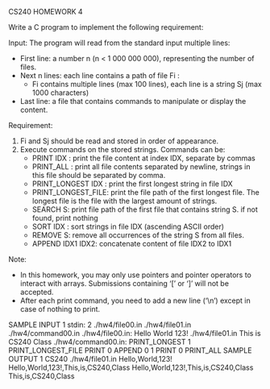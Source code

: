 CS240 HOMEWORK 4

Write a C program to implement the following requirement:

Input: The program will read from the standard input multiple lines:
- First line: a number n (n < 1 000 000 000), representing the number of files.
- Next n lines: each line contains a path of file Fi :
    - Fi contains multiple lines (max 100 lines), each line is a string Sj (max 1000 characters)
- Last line: a file that contains commands to manipulate or display the content.

Requirement:
1.	Fi and Sj should be read and stored in order of appearance.
2.	Execute commands on the stored strings. Commands can be:
    - PRINT IDX :  print the file content at index IDX, separate by commas
    - PRINT_ALL : print all file contents separated by newline, strings in this file should be separated by comma.
    - PRINT_LONGEST IDX : print the first longest string in file IDX
    - PRINT_LONGEST_FILE: print the file path of the first longest file. The longest file is the file with the largest amount of strings.
    - SEARCH S: print file path of the first file that contains string S. if not found, print nothing
    - SORT IDX  : sort strings in file IDX (ascending ASCII order)
    - REMOVE S: remove all occurrences of the string S from all files.
    - APPEND IDX1 IDX2: concatenate content of file IDX2 to IDX1

Note:
- In this homework, you may only use pointers and pointer operators to interact with arrays. Submissions containing ‘[’ or ‘]’ will not be accepted.
- After each print command, you need to add a new line (‘\n’) except in case of nothing to print.

SAMPLE INPUT 1
stdin:
2
./hw4/file00.in
./hw4/file01.in
./hw4/command00.in
./hw4/file00.in:
Hello
World
123!
./hw4/file01.in
This
is
CS240
Class
./hw4/command00.in:
PRINT_LONGEST 1
PRINT_LONGEST_FILE
PRINT 0
APPEND 0 1
PRINT 0
PRINT_ALL
SAMPLE OUTPUT 1
CS240
./hw4/file01.in
Hello,World,123!
Hello,World,123!,This,is,CS240,Class
Hello,World,123!,This,is,CS240,Class
This,is,CS240,Class